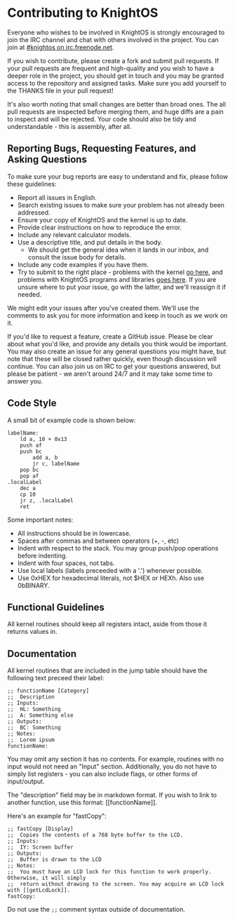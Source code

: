 # Contributing to KnightOS

Everyone who wishes to be involved in KnightOS is strongly encouraged to join the IRC channel and
chat with others involved in the project. You can join at
[#knightos on irc.freenode.net](http://webchat.freenode.net/?channels=knightos&uio=d4).

If you wish to contribute, please create a fork and submit pull requests. If your pull requests are
frequent and high-quality and you wish to have a deeper role in the project, you should get in touch
and you may be granted access to the repository and assigned tasks. Make sure you add yourself to the
THANKS file in your pull request!

It's also worth noting that small changes are better than broad ones. The all pull requests are
inspected before merging them, and huge diffs are a pain to inspect and will be rejected. Your code
should also be tidy and understandable - this is assembly, after all.

## Reporting Bugs, Requesting Features, and Asking Questions

To make sure your bug reports are easy to understand and fix, please follow these guidelines:

* Report all issues in English.
* Search existing issues to make sure your problem has not already been addressed.
* Ensure your copy of KnightOS and the kernel is up to date.
* Provide clear instructions on how to reproduce the error.
* Include any relevant calculator models.
* Use a descriptive title, and put details in the body.
  * We should get the general idea when it lands in our inbox, and consult the issue body for details.
* Include any code examples if you have them.
* Try to submit to the right place - problems with the kernel [go here](https://github.com/KnightSoft/kernel/issues),
  and problems with KnightOS programs and libraries [goes here](https://github.com/KnightSoft/KnightOS/issues). If you
  are unsure where to put your issue, go with the latter, and we'll reassign it if needed.

We might edit your issues after you've created them. We'll use the comments to ask you for more information and keep
in touch as we work on it.

If you'd like to request a feature, create a GitHub issue. Please be clear about what you'd like, and provide any
details you think would be important. You may also create an issue for any general questions you might have, but note
that these will be closed rather quickly, even though discussion will continue. You can also join us on IRC to get
your questions answered, but please be patient - we aren't around 24/7 and it may take some time to answer you.

## Code Style

A small bit of example code is shown below:

    labelName:
        ld a, 10 + 0x13
        push af
        push bc
            add a, b
            jr c, labelName
        pop bc
        pop af
    .localLabel
        dec a
        cp 10
        jr z, .localLabel
        ret

Some important notes:

* All instructions should be in lowercase.
* Spaces after commas and between operators (+, -, etc)
* Indent with respect to the stack. You may group push/pop operations before indenting.
* Indent with four spaces, not tabs.
* Use local labels (labels preceeded with a '.') whenever possible.
* Use 0xHEX for hexadecimal literals, not $HEX or HEXh. Also use 0bBINARY.

## Functional Guidelines

All kernel routines should keep all registers intact, aside from those it returns values in.

## Documentation

All kernel routines that are included in the jump table should have the following text preceed
their label:

    ;; functionName [Category]
    ;;  Description
    ;; Inputs:
    ;;  HL: Something
    ;;  A: Something else
    ;; Outputs:
    ;;  BC: Something
    ;; Notes:
    ;;  Lorem ipsum
    functionName:

You may omit any section it has no contents. For example, routines with no input would not need
an "Input" section. Additionally, you do not have to simply list registers - you can also include
flags, or other forms of input/output.

The "description" field may be in markdown format. If you wish to link to another function, use
this format: [[functionName]].

Here's an example for "fastCopy":

    ;; fastCopy [Display]
    ;;  Copies the contents of a 768 byte buffer to the LCD.
    ;; Inputs:
    ;;  IY: Screen buffer
    ;; Outputs:
    ;;  Buffer is drawn to the LCD
    ;; Notes:
    ;;  You must have an LCD lock for this function to work properly. Otherwise, it will simply
    ;;  return without drawing to the screen. You may acquire an LCD lock with [[getLcdLock]].
    fastCopy:

Do not use the `;;` comment syntax outside of documentation.
